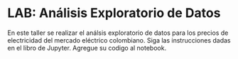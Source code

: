 # LAB: Análisis Exploratorio de Datos

En este taller se realizar el análsis exploratorio de datos para los precios de electricidad del mercado eléctrico colombiano. Siga las instrucciones dadas en el libro de Jupyter. Agregue su codigo al notebook.

